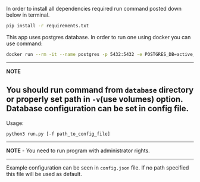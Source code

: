 In order to install all dependencies required run command posted down below in terminal.

```bash
pip install -r requirements.txt
```

This app uses postgres database. In order to run one using docker you can use command:

```bash
docker run --rm -it --name postgres -p 5432:5432 -e POSTGRES_DB=active_firewall -e POSTGRES_PASSWORD=postgres -v $(pwd)/entry-points/db.sql:/docker-entrypoint-initdb.d/db.sql -d postgres
```
---
**NOTE**

You should run command from `database` directory or properly set path in `-v`(use volumes) option.
Database configuration can be set in config file.
---

Usage:
```bash
python3 run.py [-f path_to_config_file]
```

---
**NOTE** - You need to run program with administrator rights.

---

Example configuration can be seen in `config.json` file. If no path specified this file will be used as default.
